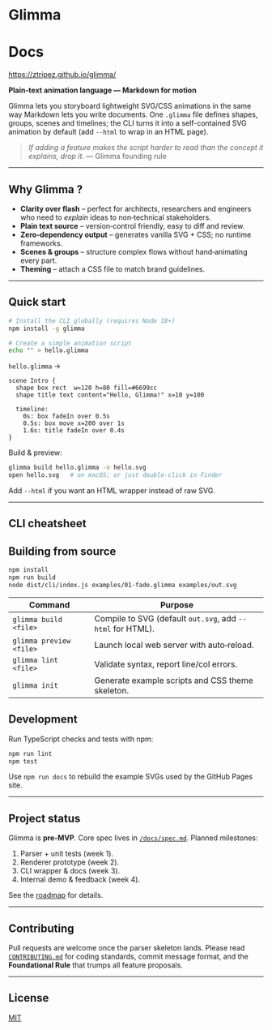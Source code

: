 # Glimma

# Docs
https://ztripez.github.io/glimma/

**Plain‑text animation language — Markdown for motion**

Glimma lets you storyboard lightweight SVG/CSS animations in the same way Markdown lets you write documents. One `.glimma` file defines shapes, groups, scenes and timelines; the CLI turns it into a self-contained SVG animation by default (add `--html` to wrap in an HTML page).

> *If adding a feature makes the script harder to read than the concept it explains, drop it.* — Glimma founding rule

---

## Why Glimma ?

* **Clarity over flash** – perfect for architects, researchers and engineers who need to *explain* ideas to non‑technical stakeholders.
* **Plain text source** – version‑control friendly, easy to diff and review.
* **Zero‑dependency output** – generates vanilla SVG + CSS; no runtime frameworks.
* **Scenes & groups** – structure complex flows without hand‑animating every part.
* **Theming** – attach a CSS file to match brand guidelines.

---

## Quick start

```bash
# Install the CLI globally (requires Node 18+)
npm install -g glimma

# Create a simple animation script
echo "" > hello.glimma
```

`hello.glimma` →

```glimma
scene Intro {
  shape box rect  w=120 h=80 fill=#6699cc
  shape title text content="Hello, Glimma!" x=10 y=100

  timeline:
    0s: box fadeIn over 0.5s
    0.5s: box move x=200 over 1s
    1.6s: title fadeIn over 0.4s
}
```

Build & preview:

```bash
glimma build hello.glimma -o hello.svg
open hello.svg   # on macOS; or just double-click in Finder
```

Add `--html` if you want an HTML wrapper instead of raw SVG.

---

## CLI cheatsheet


## Building from source

```bash
npm install
npm run build
node dist/cli/index.js examples/01-fade.glimma examples/out.svg
```

| Command                 | Purpose                                          |
| ----------------------- | ------------------------------------------------ |
| `glimma build <file>`   | Compile to SVG (default `out.svg`, add `--html` for HTML). |
| `glimma preview <file>` | Launch local web server with auto‑reload.        |
| `glimma lint <file>`    | Validate syntax, report line/col errors.         |
| `glimma init`           | Generate example scripts and CSS theme skeleton. |

## Development

Run TypeScript checks and tests with npm:

```bash
npm run lint
npm test
```

Use `npm run docs` to rebuild the example SVGs used by the GitHub Pages site.

---

## Project status

Glimma is **pre‑MVP**. Core spec lives in [`/docs/spec.md`](./docs/spec.md). Planned milestones:

1. Parser + unit tests (week 1).
2. Renderer prototype (week 2).
3. CLI wrapper & docs (week 3).
4. Internal demo & feedback (week 4).

See the [roadmap](./ROADMAP.md) for details.

---

## Contributing

Pull requests are welcome once the parser skeleton lands. Please read [`CONTRIBUTING.md`](./CONTRIBUTING.md) for coding standards, commit message format, and the **Foundational Rule** that trumps all feature proposals.

---

## License

[MIT](./LICENSE)
